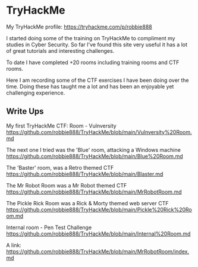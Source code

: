 # TryHackMe

My TryHackMe profile: https://tryhackme.com/p/robbie888

I started doing some of the training on TryHackMe to compliment my studies in Cyber Security.
So far I've found this site very useful it has a lot of great tutorials and interesting challenges.

To date I have completed +20 rooms including training rooms and CTF rooms.

Here I am recording some of the CTF exercises I have been doing over the time. 
Doing these has taught me a lot and has been an enjoyable yet challenging experience.

## Write Ups

My first TryHackMe CTF: Room - Vulnversity
https://github.com/robbie888/TryHackMe/blob/main/Vulnversity%20Room.md

The next one I tried was the 'Blue' room, attacking a Windows machine
https://github.com/robbie888/TryHackMe/blob/main/Blue%20Room.md

The 'Baster' room, was a Retro themed CTF
https://github.com/robbie888/TryHackMe/blob/main/Blaster.md 

The Mr Robot Room was a Mr Robot themed CTF
https://github.com/robbie888/TryHackMe/blob/main/MrRobotRoom.md

The Pickle Rick Room was a Rick & Morty themed web server CTF
https://github.com/robbie888/TryHackMe/blob/main/Pickle%20Rick%20Room.md

Internal room - Pen Test Challenge
https://github.com/robbie888/TryHackMe/blob/main/Internal%20Room.md

A link:
https://github.com/robbie888/TryHackMe/blob/main/MrRobotRoom/index.md 
